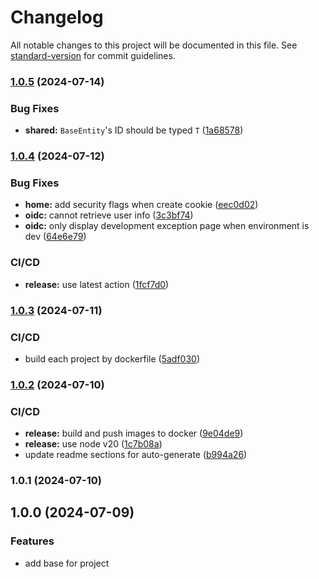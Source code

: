 # Changelog

All notable changes to this project will be documented in this file. See [standard-version](https://github.com/conventional-changelog/standard-version) for commit guidelines.

### [1.0.5](https://github.com/Utconnect/utconnect-dotnet/compare/v1.0.4...v1.0.5) (2024-07-14)


### Bug Fixes

* **shared:** `BaseEntity`'s ID should be typed `T` ([1a68578](https://github.com/Utconnect/utconnect-dotnet/commit/1a68578f2363e293cf7937aa6b2ad76da45b79b9))

### [1.0.4](https://github.com/Utconnect/utconnect-dotnet/compare/v1.0.3...v1.0.4) (2024-07-12)


### Bug Fixes

* **home:** add security flags when create cookie ([eec0d02](https://github.com/Utconnect/utconnect-dotnet/commit/eec0d02a7580bfbbf0151ad8e559f7c165d34bfd))
* **oidc:** cannot retrieve user info ([3c3bf74](https://github.com/Utconnect/utconnect-dotnet/commit/3c3bf747fbf51cada3a18fd07dbf693d85d02fc5))
* **oidc:** only display development exception page when environment is dev ([64e6e79](https://github.com/Utconnect/utconnect-dotnet/commit/64e6e79dd88152b517fb836f94cb0379e3ba02b5))


### CI/CD

* **release:** use latest action ([1fcf7d0](https://github.com/Utconnect/utconnect-dotnet/commit/1fcf7d006541e762f2dbe88571a8894e9caa9612))

### [1.0.3](https://github.com/Utconnect/utconnect-dotnet/compare/v1.0.2...v1.0.3) (2024-07-11)


### CI/CD

* build each project by dockerfile ([5adf030](https://github.com/Utconnect/utconnect-dotnet/commit/5adf030549ab4ba23c825eb86905a18b7f868b45))

### [1.0.2](https://github.com/Utconnect/utconnect-dotnet/compare/v1.0.1...v1.0.2) (2024-07-10)


### CI/CD

* **release:** build and push images to docker ([9e04de9](https://github.com/Utconnect/utconnect-dotnet/commit/9e04de9670ae3f769fc2f145d2af0f4f14326862))
* **release:** use node v20 ([1c7b08a](https://github.com/Utconnect/utconnect-dotnet/commit/1c7b08a0ef42500fba23b28594245744636052c9))
* update readme sections for auto-generate ([b994a26](https://github.com/Utconnect/utconnect-dotnet/commit/b994a26b3455e0801422b471c691f3cd0929d7e2))

### 1.0.1 (2024-07-10)

## 1.0.0 (2024-07-09)


### Features

* add base for project
